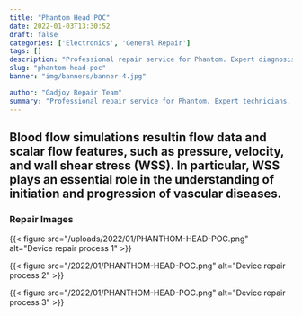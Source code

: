 ```yaml
---
title: "Phantom Head POC"
date: 2022-01-03T13:30:52
draft: false
categories: ['Electronics', 'General Repair']
tags: []
description: "Professional repair service for Phantom. Expert diagnosis and quality repairs in Bangalore."
slug: "phantom-head-poc"
banner: "img/banners/banner-4.jpg"

author: "Gadjoy Repair Team"
summary: "Professional repair service for Phantom. Expert technicians, quality parts, warranty included."
---
```


## Blood flow simulations resultin flow data and scalar flow features, such as pressure, velocity, and wall shear stress (WSS). In particular, WSS plays an essential role in the understanding of initiation and progression of vascular diseases.

### Repair Images

{{< figure src="/uploads/2022/01/PHANTHOM-HEAD-POC.png" alt="Device repair process 1" >}}

{{< figure src="/2022/01/PHANTHOM-HEAD-POC.png" alt="Device repair process 2" >}}

{{< figure src="/2022/01/PHANTHOM-HEAD-POC.png" alt="Device repair process 3" >}}

